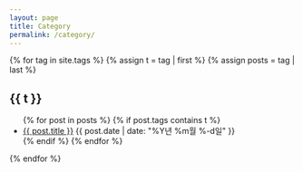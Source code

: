 ```yaml
---
layout: page
title: Category
permalink: /category/
---
```

{% for tag in site.tags %}
    {% assign t = tag | first %}
    {% assign posts = tag | last %}
<h2>{{ t }}</h2>
<ul>
{% for post in posts %}
    {% if post.tags contains t %}
   <li>
    <a href="{{ post.url }}">{{ post.title }}</a>
    <span class="post-date">{{ post.date | date: "%Y년 %m월 %-d일"  }}</span>
  </li>
  {% endif %}
{% endfor %}
</ul>
{% endfor %}